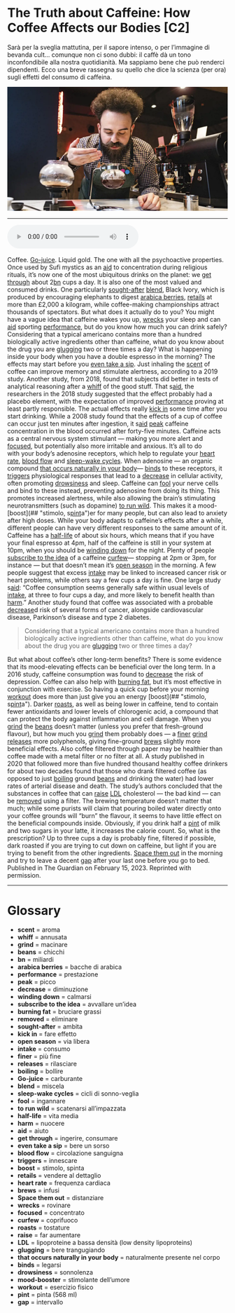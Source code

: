 # The Truth about Caffeine: How Coffee Affects our Bodies   [C2]

Sarà per la sveglia mattutina, per il sapore intenso, o per l’immagine di bevanda cult... comunque non ci sono dubbi: il caffè dà un tono inconfondibile alla nostra quotidianità. Ma sappiamo bene che può renderci dipendenti. Ecco una breve rassegna su quello che dice la scienza (per ora) sugli effetti del consumo di caffeina.

![](The%20Truth%20about%20Caffeine%20How%20Coffee%20Affects%20our%20Bodies.webp)

--------------

<div>
<audio controls autoplay>
    <source src="https://raw.githubusercontent.com/dartie/knowledge-base/main/English/SpeakUp/2023-04/The%20Truth%20about%20Caffeine%20How%20Coffee%20Affects%20our%20Bodies.mp3" type="audio/mpeg">
</audio>
</div>


Coffee. [Go-juice](## "carburante"). Liquid gold. The one with all the psychoactive properties. Once used by Sufi mystics as an [aid](## "aiuto") to concentration during religious rituals, it’s now one of the most ubiquitous drinks on the planet: we [get through](## "ingerire, consumare") about 2[bn](## "miliardi") cups a day. It is also one of the most valued and consumed drinks. One particularly [sought-after](## "ambita") [blend](## "miscela"), Black Ivory, which is produced by encouraging elephants to digest [arabica berries](## "bacche di arabica"), [retails](## "vendere al dettaglio") at more than £2,000 a kilogram, while coffee-making championships attract thousands of spectators. But what does it actually do to you? You might have a vague idea that caffeine wakes you up, [wrecks](## "rovinare") your sleep and can [aid](## "aiuto") sporting [performance](## "prestazione"), but do you know how much you can drink safely? Considering that a typical americano contains more than a hundred biologically active ingredients other than caffeine, what do you know about the drug you are [glugging](## "bere trangugiando") two or three times a day? What is happening inside your body when you have a double espresso in the morning? The effects may start before you [even take a sip](## "bere un sorso"). Just inhaling the [scent](## "aroma") of coffee can improve memory and stimulate alertness, according to a 2019 study. Another study, from 2018, found that subjects did better in tests of analytical reasoning after a [whiff](## "annusata") of the good stuff. That s[aid](## "aiuto"), the researchers in the 2018 study suggested that the effect probably had a placebo element, with the expectation of improved [performance](## "prestazione") proving at least partly responsible.
The actual effects really [kick in](## "fare effetto") some time after you start drinking. While a 2008 study found that the effects of a cup of coffee can occur just ten minutes after ingestion, it s[aid](## "aiuto") [peak](## "picco") caffeine concentration in the blood occurred after forty-five minutes. Caffeine acts as a central nervous system stimulant — making you more alert and [focused](## "concentrato"), but potentially also more irritable and anxious. It’s all to do with your body’s adenosine receptors, which help to regulate your [heart rate](## "frequenza cardiaca"), [blood flow](## "circolazione sanguigna") and [sleep-wake cycles](## "cicli di sonno-veglia"). When adenosine — an organic compound [that occurs naturally in your body](## "naturalmente presente nel corpo")— [binds](## "legarsi") to these receptors, it [triggers](## "innescare") physiological responses that lead to a [decrease](## "diminuzione") in cellular activity, often promoting [drowsiness](## "sonnolenza") and sleep. Caffeine can [fool](## "ingannare") your nerve cells and bind to these instead, preventing adenosine from doing its thing. This promotes increased alertness, while also allowing the brain’s stimulating neurotransmitters (such as dopamine) [to run wild](## "scatenarsi all’impazzata"). This makes it a mood-[boost](## "stimolo, s[pint](## "pinta (568 ml)")a")er for many people, but can also lead to anxiety after high doses. While your body adapts to caffeine’s effects after a while, different people can have very different responses to the same amount of it.
Caffeine has a [half-life](## "vita media") of about six hours, which means that if you have your final espresso at 4pm, half of the caffeine is still in your system at 10pm, when you should be [winding down](## "calmarsi") for the night. Plenty of people [subscribe to the idea](## "avvallare un’idea") of a caffeine [curfew](## "coprifuoco")— stopping at 2pm or 3pm, for instance — but that doesn’t mean it’s [open season](## "via libera") in the morning. A few people suggest that excess [intake](## "consumo") may be linked to increased cancer risk or heart problems, while others say a few cups a day is fine. One large study s[aid](## "aiuto"): “Coffee consumption seems generally safe within usual levels of [intake](## "consumo"), at three to four cups a day, and more likely to benefit health than [harm](## "nuocere").” Another study found that coffee was associated with a probable [decrease](## "diminuzione")d risk of several forms of cancer, alongside cardiovascular disease, Parkinson’s disease and type 2 diabetes.


>Considering that a typical americano contains more than a hundred biologically active ingredients other than caffeine, what do you know about the drug you are [glugging](## "bere trangugiando") two or three times a day?



But what about coffee’s other long-term benefits? There is some evidence that its mood-elevating effects can be beneficial over the long term. In a 2016 study, caffeine consumption was found to [decrease](## "diminuzione") the risk of depression. Coffee can also help with [burning fat](## "bruciare grassi"), but it’s most effective in conjunction with exercise. So having a quick cup before your morning  [workout](## "esercizio fisico") does more than just give you an energy [boost](## "stimolo, s[pint](## "pinta (568 ml)")a"). Darker [roasts](## "tostature"), as well as being lower in caffeine, tend to contain fewer antioxidants and lower levels of chlorogenic acid, a compound that can protect the body against inflammation and cell damage. When you [grind](## "macinare") the [beans](## "chicchi") doesn’t matter (unless you prefer that fresh-ground flavour), but how much you [grind](## "macinare") them probably does — a [finer](## "più fine") [grind](## "macinare") [releases](## "rilasciare") more polyphenols, giving fine-ground [brews](## "infusi") slightly more beneficial effects.
Also coffee filtered through paper may be healthier than coffee made with a metal filter or no filter at all. A study published in 2020 that followed more than five hundred thousand healthy coffee drinkers for about two decades found that those who drank filtered coffee (as opposed to just [boiling](## "bollire") ground [beans](## "chicchi") and drinking the water) had lower rates of arterial disease and death. The study’s authors concluded that the substances in coffee that can [raise](## "far aumentare") [LDL](## "lipoproteine a bassa densità (low density lipoproteins)") cholesterol — the bad kind — can be [removed](## "eliminare") using a filter. The brewing temperature doesn’t matter that much; while some purists will claim that pouring boiled water directly onto your coffee grounds will “burn” the flavour, it seems to have little effect on the beneficial compounds inside. Obviously, if you drink half a [pint](## "pinta (568 ml)") of milk and two sugars in your latte, it increases the calorie count. So, what is the prescription? Up to three cups a day is probably fine, filtered if possible, dark roasted if you are trying to cut down on caffeine, but light if you are trying to benefit from the other ingredients. [Space them out](## "distanziare") in the morning and try to leave a decent [gap](## "intervallo") after your last one before you go to bed.
Published in The Guardian on February 15, 2023. Reprinted with permission. 

--------------

<div style = "display:block; clear:both; page-break-after:always;"></div>

# Glossary
* **scent** = aroma
* **whiff** = annusata
* **grind** = macinare
* **beans** = chicchi
* **bn** = miliardi
* **arabica berries** = bacche di arabica
* **performance** = prestazione
* **peak** = picco
* **decrease** = diminuzione
* **winding down** = calmarsi
* **subscribe to the idea** = avvallare un’idea
* **burning fat** = bruciare grassi
* **removed** = eliminare
* **sought-after** = ambita
* **kick in** = fare effetto
* **open season** = via libera
* **intake** = consumo
* **finer** = più fine
* **releases** = rilasciare
* **boiling** = bollire
* **Go-juice** = carburante
* **blend** = miscela
* **sleep-wake cycles** = cicli di sonno-veglia
* **fool** = ingannare
* **to run wild** = scatenarsi all’impazzata
* **half-life** = vita media
* **harm** = nuocere
* **aid** = aiuto
* **get through** = ingerire, consumare
* **even take a sip** = bere un sorso
* **blood flow** = circolazione sanguigna
* **triggers** = innescare
* **boost** = stimolo, spinta
* **retails** = vendere al dettaglio
* **heart rate** = frequenza cardiaca
* **brews** = infusi
* **Space them out** = distanziare
* **wrecks** = rovinare
* **focused** = concentrato
* **curfew** = coprifuoco
* **roasts** = tostature
* **raise** = far aumentare
* **LDL** = lipoproteine a bassa densità (low density lipoproteins)
* **glugging** = bere trangugiando
* **that occurs naturally in your body** = naturalmente presente nel corpo
* **binds** = legarsi
* **drowsiness** = sonnolenza
* **mood-booster** = stimolante dell’umore
* **workout** = esercizio fisico
* **pint** = pinta (568 ml)
* **gap** = intervallo
